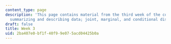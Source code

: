 ```yaml
---
content_type: page
description: 'This page contains material from the third week of the course and covers
  summarizing and describing data; joint, marginal, and conditional distributions. '
draft: false
title: Week 3
uid: 2ba407e0-bf1f-40f9-9e07-5acd04425b0a
---
```

